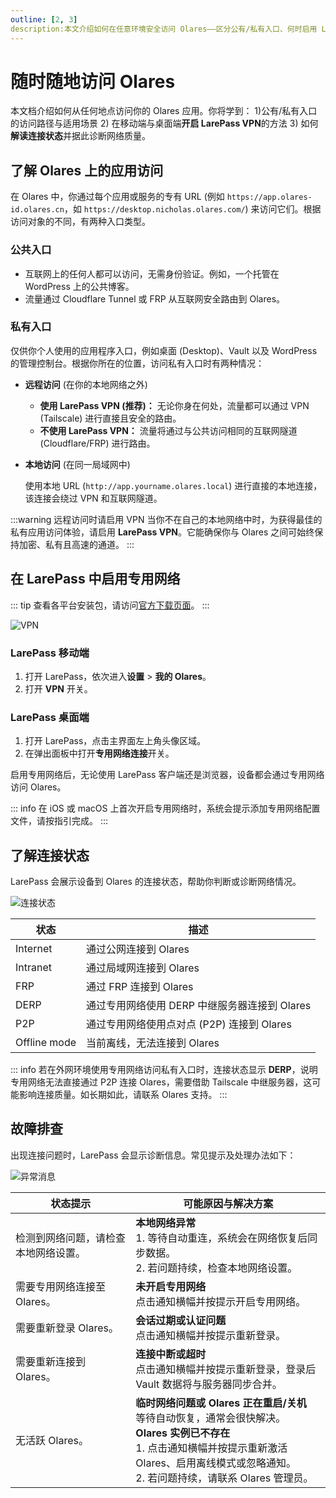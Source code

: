 ```yaml
---
outline: [2, 3]
description:本文介绍如何在任意环境安全访问 Olares——区分公有/私有入口、何时启用 LarePass VPN、本地直连的使用场景，以及在 LarePass 中开启 VPN。
---
```


# 随时随地访问 Olares

本文档介绍如何从任何地点访问你的 Olares 应用。你将学到：
1)公有/私有入口的访问路径与适用场景
2) 在移动端与桌面端**开启 LarePass VPN**的方法
3) 如何**解读连接状态**并据此诊断网络质量。


## 了解 Olares 上的应用访问

在 Olares 中，你通过每个应用或服务的专有 URL (例如 `https://app.olares-id.olares.cn`，如 `https://desktop.nicholas.olares.com/`) 来访问它们。根据访问对象的不同，有两种入口类型。

### 公共入口 

* 互联网上的任何人都可以访问，无需身份验证。例如，一个托管在 WordPress 上的公共博客。
* 流量通过 Cloudflare Tunnel 或 FRP 从互联网安全路由到 Olares。

### 私有入口

仅供你个人使用的应用程序入口，例如桌面 (Desktop)、Vault 以及 WordPress 的管理控制台。根据你所在的位置，访问私有入口时有两种情况：

- **远程访问** (在你的本地网络之外)
  - **使用 LarePass VPN (推荐)：** 无论你身在何处，流量都可以通过 VPN (Tailscale) 进行直接且安全的路由。
  - **不使用 LarePass VPN：** 流量将通过与公共访问相同的互联网隧道 (Cloudflare/FRP) 进行路由。

- **本地访问** (在同一局域网中)

  使用本地 URL (`http://app.yourname.olares.local`) 进行直接的本地连接，该连接会绕过 VPN 和互联网隧道。

:::warning 远程访问时请启用 VPN
当你不在自己的本地网络中时，为获得最佳的私有应用访问体验，请启用 **LarePass VPN**。它能确保你与 Olares 之间可始终保持加密、私有且高速的通道。 
:::

## 在 LarePass 中启用专用网络

::: tip
查看各平台安装包，请访问[官方下载页面](https://olares.cn/larepass)。
:::

![VPN](/images/manual/larepass/vpn.jpg)

### LarePass 移动端

1. 打开 LarePass，依次进入**设置** > **我的 Olares**。  
2. 打开 **VPN** 开关。

### LarePass 桌面端

1. 打开 LarePass，点击主界面左上角头像区域。  
2. 在弹出面板中打开**专用网络连接**开关。

启用专用网络后，无论使用 LarePass 客户端还是浏览器，设备都会通过专用网络访问 Olares。

::: info
在 iOS 或 macOS 上首次开启专用网络时，系统会提示添加专用网络配置文件，请按指引完成。
:::

## 了解连接状态

LarePass 会展示设备到 Olares 的连接状态，帮助你判断或诊断网络情况。

![连接状态](/images/manual/larepass/connection-status.jpg)

| 状态          | 描述                                                   |
|--------------|--------------------------------------------------------|
| Internet     | 通过公网连接到 Olares                                  |
| Intranet     | 通过局域网连接到 Olares                                |
| FRP          | 通过 FRP 连接到 Olares                                 |
| DERP         | 通过专用网络使用 DERP 中继服务器连接到 Olares             |
| P2P          | 通过专用网络使用点对点 (P2P) 连接到 Olares                 |
| Offline mode | 当前离线，无法连接到 Olares                             |

::: info
若在外网环境使用专用网络访问私有入口时，连接状态显示 **DERP**，说明专用网络无法直接通过 P2P 连接 Olares，需要借助 Tailscale 中继服务器，这可能影响连接质量。如长期如此，请联系 Olares 支持。
:::

## 故障排查

出现连接问题时，LarePass 会显示诊断信息。常见提示及处理办法如下：

![异常消息](/images/zh/manual/larepass/abnormal-state.jpg)

| 状态提示               | 可能原因与解决方案                                                                                                                                                                                                                                                                                   |
|--------------------|------------------------------------------------------------------------------------------------------------------------------------------------------------------------------------------------------------------------------------------------------------------------------------------------------|
| 检测到网络问题，请检查本地网络设置。 | **本地网络异常**<br>1. 等待自动重连，系统会在网络恢复后同步数据。<br>2. 若问题持续，检查本地网络设置。                                                                                                                                                                                              |
| 需要专用网络连接至 Olares。  | **未开启专用网络**<br>点击通知横幅并按提示开启专用网络。                                                                                                                                                                                                                                                     |
| 需要重新登录 Olares。     | **会话过期或认证问题**<br>点击通知横幅并按提示重新登录。                                                                                                                                                                                                                                             |
| 需要重新连接到 Olares。    | **连接中断或超时**<br>点击通知横幅并按提示重新登录，登录后 Vault 数据将与服务器同步合并。                                                                                                                                                                                                           |
| 无活跃 Olares。        | **临时网络问题或 Olares 正在重启/关机**<br>等待自动恢复，通常会很快解决。<br>**Olares 实例已不存在**<br>1. 点击通知横幅并按提示重新激活 Olares、启用离线模式或忽略通知。<br>2. 若问题持续，请联系 Olares 管理员。                                                                         |
